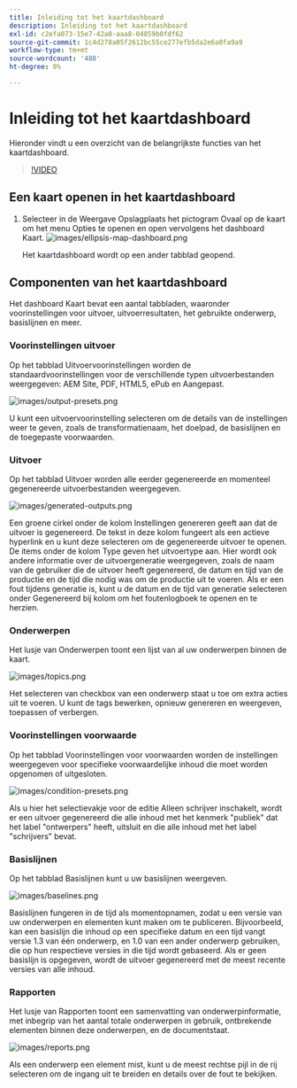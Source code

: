 ```yaml
---
title: Inleiding tot het kaartdashboard
description: Inleiding tot het kaartdashboard
exl-id: c2efa073-15e7-42a0-aaa8-04859b0fdf62
source-git-commit: 1c4d278a05f2612bc55ce277efb5da2e6a0fa9a9
workflow-type: tm+mt
source-wordcount: '488'
ht-degree: 0%

---
```


# Inleiding tot het kaartdashboard

Hieronder vindt u een overzicht van de belangrijkste functies van het kaartdashboard.

>[!VIDEO](https://video.tv.adobe.com/v/339040?quality=12&learn=on)

## Een kaart openen in het kaartdashboard

1. Selecteer in de Weergave Opslagplaats het pictogram Ovaal op de kaart om het menu Opties te openen en open vervolgens het dashboard Kaart.
   ![ images/ellipsis-map-dashboard.png](images/ellipsis-map-dashboard.png)

   Het kaartdashboard wordt op een ander tabblad geopend.

## Componenten van het kaartdashboard

Het dashboard Kaart bevat een aantal tabbladen, waaronder voorinstellingen voor uitvoer, uitvoerresultaten, het gebruikte onderwerp, basislijnen en meer.

### Voorinstellingen uitvoer

Op het tabblad Uitvoervoorinstellingen worden de standaardvoorinstellingen voor de verschillende typen uitvoerbestanden weergegeven: AEM Site, PDF, HTML5, ePub en Aangepast.

![ images/output-presets.png](images/output-presets.png)

U kunt een uitvoervoorinstelling selecteren om de details van de instellingen weer te geven, zoals de transformatienaam, het doelpad, de basislijnen en de toegepaste voorwaarden.

### Uitvoer

Op het tabblad Uitvoer worden alle eerder gegenereerde en momenteel gegenereerde uitvoerbestanden weergegeven.

![ images/generated-outputs.png](images/generated-outputs.png)

Een groene cirkel onder de kolom Instellingen genereren geeft aan dat de uitvoer is gegenereerd. De tekst in deze kolom fungeert als een actieve hyperlink en u kunt deze selecteren om de gegenereerde uitvoer te openen. De items onder de kolom Type geven het uitvoertype aan.
Hier wordt ook andere informatie over de uitvoergeneratie weergegeven, zoals de naam van de gebruiker die de uitvoer heeft gegenereerd, de datum en tijd van de productie en de tijd die nodig was om de productie uit te voeren. Als er een fout tijdens generatie is, kunt u de datum en de tijd van generatie selecteren onder Gegenereerd bij kolom om het foutenlogboek te openen en te herzien.

### Onderwerpen

Het lusje van Onderwerpen toont een lijst van al uw onderwerpen binnen de kaart.

![ images/topics.png](images/topics.png)

Het selecteren van checkbox van een onderwerp staat u toe om extra acties uit te voeren. U kunt de tags bewerken, opnieuw genereren en weergeven, toepassen of verbergen.

### Voorinstellingen voorwaarde

Op het tabblad Voorinstellingen voor voorwaarden worden de instellingen weergegeven voor specifieke voorwaardelijke inhoud die moet worden opgenomen of uitgesloten.

![ images/condition-presets.png](images/condition-presets.png)

Als u hier het selectievakje voor de editie Alleen schrijver inschakelt, wordt er een uitvoer gegenereerd die alle inhoud met het kenmerk &quot;publiek&quot; dat het label &quot;ontwerpers&quot; heeft, uitsluit en die alle inhoud met het label &quot;schrijvers&quot; bevat.

### Basislijnen

Op het tabblad Basislijnen kunt u uw basislijnen weergeven.

![ images/baselines.png](images/baselines.png)

Basislijnen fungeren in de tijd als momentopnamen, zodat u een versie van uw onderwerpen en elementen kunt maken om te publiceren. Bijvoorbeeld, kan een basislijn die inhoud op een specifieke datum en een tijd vangt versie 1.3 van één onderwerp, en 1.0 van een ander onderwerp gebruiken, die op hun respectieve versies in die tijd wordt gebaseerd.
Als er geen basislijn is opgegeven, wordt de uitvoer gegenereerd met de meest recente versies van alle inhoud.

### Rapporten

Het lusje van Rapporten toont een samenvatting van onderwerpinformatie, met inbegrip van het aantal totale onderwerpen in gebruik, ontbrekende elementen binnen deze onderwerpen, en de documentstaat.

![ images/reports.png](images/reports.png)

Als een onderwerp een element mist, kunt u de meest rechtse pijl in de rij selecteren om de ingang uit te breiden en details over de fout te bekijken.
